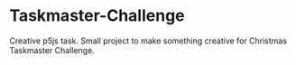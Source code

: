 # Taskmaster-Challenge
Creative p5js task. Small project to make something creative for Christmas Taskmaster Challenge.
